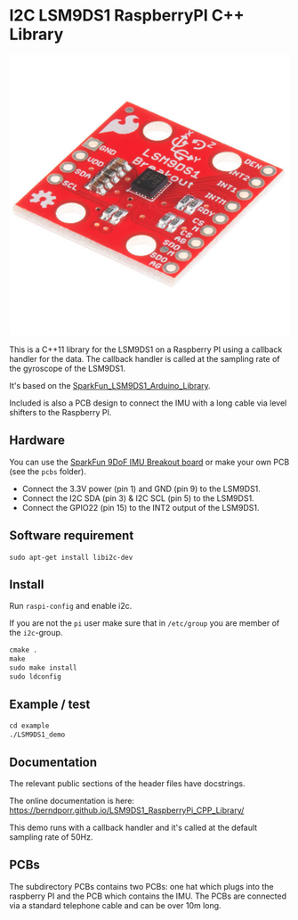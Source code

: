 # I2C LSM9DS1 RaspberryPI C++ Library

![alt tag](sparkfun_LSM9DS1.jpg)

This is a C++11 library for the LSM9DS1 on a Raspberry PI using a callback handler for the data.
The callback handler is called at the sampling rate of the gyroscope of the LSM9DS1.

It's based on the [SparkFun_LSM9DS1_Arduino_Library](https://github.com/sparkfun/SparkFun_LSM9DS1_Arduino_Library).

Included is also a PCB design to connect the IMU with a long cable via level shifters to the Raspberry PI.

## Hardware

You can use the [SparkFun 9DoF IMU Breakout board](https://www.sparkfun.com/products/13284)
or make your own PCB (see the `pcbs` folder).

  - Connect the 3.3V power (pin 1) and GND (pin 9) to the LSM9DS1.
  - Connect the I2C SDA (pin 3) & I2C SCL (pin 5) to the LSM9DS1.
  - Connect the GPIO22 (pin 15) to the INT2 output of the LSM9DS1.

## Software requirement

```
sudo apt-get install libi2c-dev
```

## Install

Run `raspi-config` and enable i2c.

If you are not the `pi` user make sure that in `/etc/group` you are member of the `i2c`-group.

```
cmake .
make
sudo make install
sudo ldconfig
```

## Example / test

```
cd example
./LSM9DS1_demo
```

## Documentation

The relevant public sections of the header files have docstrings.

The online documentation is here: https://berndporr.github.io/LSM9DS1_RaspberryPi_CPP_Library/

This demo runs with a callback handler and it's called at the default sampling rate of 50Hz.

## PCBs

The subdirectory PCBs contains two PCBs: one hat which plugs into the
raspberry PI and the PCB which contains the IMU. The PCBs are connected
via a standard telephone cable and can be over 10m long.
